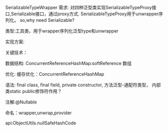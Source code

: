 SerializableTypeWrapper
需求:
对四种泛型类实现SerializableTypeProxy接口,Serializable接口，通过proxy方式.
SerializableTypeProxy用于unwrapper序列化。
so,why need Serializable?

类型:工具类，用于wrapper序列化泛型type和unwrapper

实现方案:

关键技术：

数据结构:
ConcurrentReferenceHashMap:softReference
数组

优化:
缓存优化：ConcurrentReferenceHashMap

语法:
final class, 
final field,
private constructor,
方法泛型-通配符类型，
内部类static public修饰符作用？

注解:@Nullable

命名：wrapper,unwrap,provider

api:ObjectUtils.nullSafeHashCode
